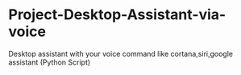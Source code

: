# Project-Desktop-Assistant-via-voice
Desktop assistant with your voice command like cortana,siri,google assistant (Python Script)
